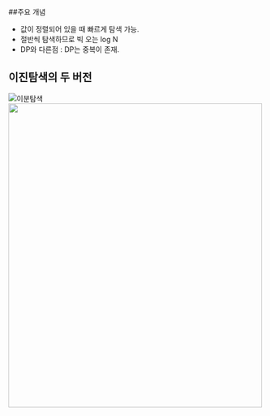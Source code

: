 ##주요 개념

- 값이 정렬되어 있을 때 빠르게 탐색 가능.
- 절반씩 탐색하므로 빅 오는 log N
- DP와 다른점 : DP는 중복이 존재.


## 이진탐색의 두 버전

![이분탐색](https://user-images.githubusercontent.com/97036481/148726179-4a8d4a9b-1517-40b9-8f8e-41dd8a311c6b.png)
<img src="![이분탐색](https://user-images.githubusercontent.com/97036481/148726179-4a8d4a9b-1517-40b9-8f8e-41dd8a311c6b.png)" width = "500px" height = "600px">
